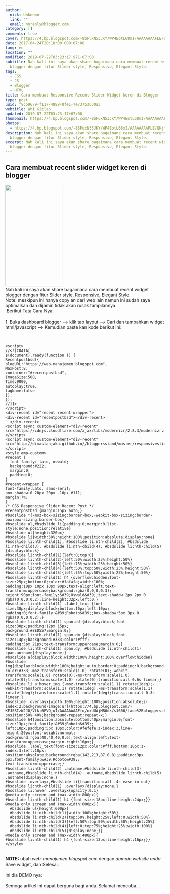 ```yaml
---
author:
  nick: Unknown
  link: ""
  email: noreply@blogger.com
category: []
comments: true
cover: https://4.bp.blogspot.com/-8SFuxN53JKY/WP4EotL68mI/AAAAAAAAFLE/QKjY273Zd60Z1FdySOdLoB4r94bXskwZQCLcB/s320/Screenshot_2017-04-24-20-56-21.jpg
date: 2017-04-24T20:18:00.000+07:00
lang: en
location: ""
modified: 2019-07-22T03:23:17.971+07:00
subtitle: Nah kali ini saya akan share bagaimana cara membuat recent widget
  blogger dengan fitur Slider style, Responsive, Elegant Style.
tags:
  - CSS
  - JS
  - Blogger
  - HTML
title: Cara membuat Responsive Recent Slider Widget keren di Blogger
type: post
uuid: f8c59679-f117-4888-8fe1-7e73753630a3
webtitle: WMI Gitlab
updated: 2019-07-22T03:23:17+07:00
thumbnail: https://4.bp.blogspot.com/-8SFuxN53JKY/WP4EotL68mI/AAAAAAAAFLE/QKjY273Zd60Z1FdySOdLoB4r94bXskwZQCLcB/s320/Screenshot_2017-04-24-20-56-21.jpg
photos:
  - https://4.bp.blogspot.com/-8SFuxN53JKY/WP4EotL68mI/AAAAAAAAFLE/QKjY273Zd60Z1FdySOdLoB4r94bXskwZQCLcB/s320/Screenshot_2017-04-24-20-56-21.jpg
description: Nah kali ini saya akan share bagaimana cara membuat recent widget
  blogger dengan fitur Slider style, Responsive, Elegant Style.
excerpt: Nah kali ini saya akan share bagaimana cara membuat recent widget
  blogger dengan fitur Slider style, Responsive, Elegant Style.
---
```


<h2>Cara membuat recent slider widget keren di blogger</h2><div><a href="https://4.bp.blogspot.com/-8SFuxN53JKY/WP4EotL68mI/AAAAAAAAFLE/QKjY273Zd60Z1FdySOdLoB4r94bXskwZQCLcB/s1600/Screenshot_2017-04-24-20-56-21.jpg" imageanchor="1" rel="noopener noreferer nofollow"><img border="0" height="320" src="https://4.bp.blogspot.com/-8SFuxN53JKY/WP4EotL68mI/AAAAAAAAFLE/QKjY273Zd60Z1FdySOdLoB4r94bXskwZQCLcB/s320/Screenshot_2017-04-24-20-56-21.jpg" width="180"></a><br>Nah kali ini saya akan share bagaimana cara membuat recent widget blogger dengan fitur Slider style, Responsive, Elegant Style.</div><div>Note: meskipun ini hanya copy an dari web lain namun ini sudah saya optimalkan dan dijamin tidak akan rusak tampilannya.</div><div>&nbsp;Berikut Tata Cara Nya:</div><div><br></div><div>1. Buka dashboard blogger --&gt; klik tab layout --&gt; Cari dan tambahkan widget html/javascript --&gt; Kemudian paste kan kode berikut ini:</div><div><br><pre><code class="html"><br>&lt;script&gt;<br>//&lt;![CDATA[<br>$(document).ready(function () {<br>Recentpostbsd({<br>blogURL:"https://web-manajemen.blogspot.com",<br>MaxPost:8,<br>container:"#recentpostbsd",<br>ImageSize:500,<br>Time:9000,<br>autoplay:true,<br>tagName:false<br>});<br>});<br>//]]&gt;<br>&lt;/script&gt;<br>&lt;div-recent id="recent recent-wrapper"&gt;<br>&lt;div-recent id="recentpostbsd"&gt;&lt;/div-recent&gt;<br>&nbsp; &lt;/div-recent&gt;<br>&lt;script async custom-element="div-recent" src="https://cdnjs.cloudflare.com/ajax/libs/modernizr/2.8.3/modernizr.min.js"&gt;&lt;/script&gt;<br>&lt;script async custom-element="div-recent" src="http://dimaslanjaka.github.io//bloggersstand/master/responsiveslider.js"&gt;&lt;/script&gt;<br>&lt;style amp-custom&gt;<br>#recent {<br>&nbsp; font-family: lato, oswald;<br>&nbsp; background:#222;<br>&nbsp; margin:0;<br>&nbsp; padding:0;<br>}<br>#recent-wrapper {<br>font-family:Lato, sans-serif;<br>box-shadow:0 20px 20px -10px #111;<br>margin:7%;<br>}<br>/* CSS Responsive Slider Recent Post */<br>#recentpostbsd {margin:15px auto;}<br>#bsdslide *{-moz-box-sizing:border-box;-webkit-box-sizing:border-box;box-sizing:border-box}<br>#bsdslide ul,#bsdslide li{padding:0;margin:0;list-style:none;position:relative}<br>#bsdslide ul{height:320px}<br>#bsdslide li{width:50%;height:100%;position:absolute;display:none}<br>#bsdslide li:nth-child(1), #bsdslide li:nth-child(2), #bsdslide li:nth-child(3), #bsdslide li:nth-child(4), #bsdslide li:nth-child(5){display:block}<br>#bsdslide li:nth-child(1){left:0;top:0}<br>#bsdslide li:nth-child(2){left:50%;width:25%;height:50%}<br>#bsdslide li:nth-child(3){left:75%;width:25%;height:50%}<br>#bsdslide li:nth-child(4){left:50%;top:50%;width:25%;height:50%}<br>#bsdslide li:nth-child(5){left:75%;top:50%;width:25%;height:50%}<br>#bsdslide li:nth-child(1) h4 {overflow:hidden;font-size:25px;bottom:0;color:#fafafa;width:100%;<br>padding:10px 10px 10px 90px;text-align:left;text-transform:uppercase;background:rgba(0,0,0,0.3);<br>height:90px;font-family:&amp;#39;Oswald&amp;#39;;text-shadow:2px 2px 0 rgba(0,0,0,0.2);line-height:32px;left:0;}<br>#bsdslide li:nth-child(1) .label_text {font-size:30px;display:block;bottom:10px;left:10px;<br>padding:0;font-family:&amp;#39;Roboto&amp;#39;;box-shadow:5px 3px 0 rgba(0,0,0,0.2);}<br>#bsdslide li:nth-child(1) span.dd {display:block;font-size:30px;padding:12px 15px;<br>background:#8ED557;margin:0;}<br>#bsdslide li:nth-child(1) span.dm {display:block;font-size:14px;background:#333;color:#fff;<br>padding:5px 21px;text-transform:uppercase;margin:0;}<br>#bsdslide li:nth-child(1) span.dy, #bsdslide li:nth-child(1) span.autname{display:none;}<br>#bsdslide a{display:block;width:100%;height:100%;overflow:hidden}<br>#bsdslide img{display:block;width:100%;height:auto;border:0;padding:0;background-color:#333;-moz-transform:scale(1.0) rotate(0);-webkit-transform:scale(1.0) rotate(0);-ms-transform:scale(1.0) rotate(0);transform:scale(1.0) rotate(0);transition:all 0.6s linear;}<br>#bsdslide li a:hover img {-moz-transform:scale(1.1) rotate(1deg);-webkit-transform:scale(1.1) rotate(1deg);-ms-transform:scale(1.1) rotate(1deg);transform:scale(1.1) rotate(1deg);transition:all 0.3s linear;}<br>#bsdslide .overlayx{width:100%;height:100%;position:absolute;z-index:2;background-image:url(https://4.bp.blogspot.com/-KFJSSIzWJJ0/Vtkt6FVQjuI/AAAAAAAAFfo/nxUUAjMB0dk/s1600/fade%2Bbloggersstand.png);background-position:50% 40%;background-repeat:repeat-x;}<br>#bsdslide h4{position:absolute;bottom:40px;margin:0;font-size:13px;font-family:&amp;#39;Roboto&amp;#39;;<br>left:10px;padding:5px 10px;color:#fefefe;z-index:3;line-height:20px;font-weight:normal;<br>background:rgba(40,40,40,0.6);text-align:left;text-transform:uppercase;margin-right:10px;}<br>#bsdslide .label_text{font-size:12px;color:#fff;bottom:10px;z-index:3;left:10px;<br>position:absolute;background:rgba(142,213,87,0.8);padding:3px 6px;font-family:&amp;#39;Roboto&amp;#39;;<br>text-transform:uppercase;}<br>#bsdslide li:nth-child(2) .autname,#bsdslide li:nth-child(3) .autname,#bsdslide li:nth-child(4) .autname,#bsdslide li:nth-child(5) .autname{display:none;}<br>#bsdslide .overlayx,#bsdslide li{transition:all .4s ease-in-out}<br>#bsdslide li:nth-child(1) .overlayx{display:none;}<br>#bsdslide li:hover .overlayx{opacity:0.1}<br>@media only screen and (max-width:800px){<br>#bsdslide li:nth-child(1) h4 {font-size:18px;line-height:24px;}}<br>@media only screen and (max-width:600px){<br>&nbsp; #bsdslide ul{height:600px}<br>&nbsp; #bsdslide li:nth-child(1){width:100%;height:50%}<br>&nbsp; #bsdslide li:nth-child(2){top:50%;height:25%;left:0;width:50%}<br>&nbsp; #bsdslide li:nth-child(3){left:50%;top:50%;width:50%;height:25%}<br>&nbsp; #bsdslide li:nth-child(4){left:0;top:75%;height:25%;width:100%}<br>&nbsp; #bsdslide li:nth-child(5){display:none;}}<br>@media only screen and (max-width:480px){<br>#bsdslide li:nth-child(1) h4 {font-size:13px;line-height:16px;}}<br>&lt;/style&gt;</code></pre></div><div><div></div><div></div><div></div></div><div><br></div><div><b>NOTE:</b> ubah <i>web-manajemen.blogspot.com</i> dengan <i>domain website anda</i> <br>Save widget, dan Selesai.</div><div><br></div><div>Ini dia DEMO nya:</div><div><amp-iframe allowfullscreen="" frameborder="0" height="800" layout="responsive" sandbox="allow-scripts allow-same-origin allow-popups" scrolling="yes" src="https://source.l3n4r0x.cf/php/codepen.php?user=dimaslanjaka&amp;id=EmgNWr&amp;tab=result&amp;h=500" width="500"></amp-iframe><br></div><div>Semoga artikel ini dapat berguna bagi anda. Selamat mencoba...</div>
